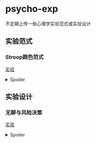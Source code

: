 # psycho-exp

不定期上传一些心理学实验范式或实验设计

## 实验范式

### Stroop颜色范式
[实验](https://dg-han.github.io/psycho-exp/stroop)
<details>
  <summary>Spoiler</summary>
  Stroop效应是指优势反应对非优势效应的干扰。<br>
  在Stroop颜色范式中即对字义的自动化加工影响了对于字体颜色的判断任务，导致反应时偏长，正确率下降。
</details>

## 实验设计

### 无聊与风险决策
[实验](https://dg-han.github.io/psycho-exp/2106001)
<details>
<summary>Spoiler</summary>

结论：状态无聊有可能会增加风险偏好，详情可进一步参见[文章](https://dg-han.github.io/psycho-exp/2106001/paper.pdf)
</details>
